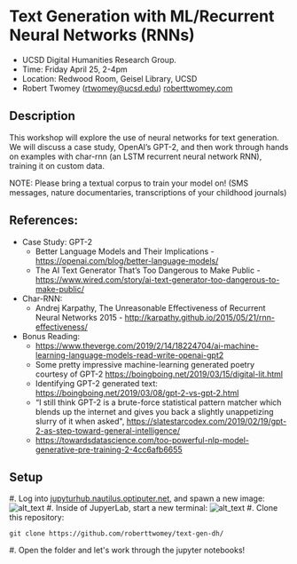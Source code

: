 # Text Generation with ML/Recurrent Neural Networks (RNNs)

- UCSD Digital Humanities Research Group. 
- Time: Friday April 25, 2-4pm
- Location: Redwood Room, Geisel Library, UCSD
- Robert Twomey (rtwomey@ucsd.edu) [roberttwomey.com](roberttwomey.com)

## Description
This workshop will explore the use of neural networks for text generation. We will discuss a case study, OpenAI’s GPT-2, and then work through hands on examples with char-rnn (an LSTM recurrent neural network RNN), training it on custom data. 

NOTE: Please bring a textual corpus to train your model on! (SMS messages, nature documentaries, transcriptions of your childhood journals)

## References: 

- Case Study: GPT-2 
  - Better Language Models and Their Implications - https://openai.com/blog/better-language-models/
  - The AI Text Generator That’s Too Dangerous to Make Public - https://www.wired.com/story/ai-text-generator-too-dangerous-to-make-public/
- Char-RNN: 
  - Andrej Karpathy, The Unreasonable Effectiveness of Recurrent Neural Networks 2015 - http://karpathy.github.io/2015/05/21/rnn-effectiveness/
- Bonus Reading:
  - https://www.theverge.com/2019/2/14/18224704/ai-machine-learning-language-models-read-write-openai-gpt2
  - Some pretty impressive machine-learning generated poetry courtesy of GPT-2 https://boingboing.net/2019/03/15/digital-lit.html
  - Identifying GPT-2 generated text: https://boingboing.net/2019/03/08/gpt-2-vs-gpt-2.html
  - “I still think GPT-2 is a brute-force statistical pattern matcher which blends up the internet and gives you back a slightly unappetizing slurry of it when asked", https://slatestarcodex.com/2019/02/19/gpt-2-as-step-toward-general-intelligence/
  - https://towardsdatascience.com/too-powerful-nlp-model-generative-pre-training-2-4cc6afb6655

## Setup
#. Log into [jupyturhub.nautilus.optiputer.net](jupyturhub.nautilus.optiputer.net), and spawn a new image: 
![alt_text](https://raw.githubusercontent.com/roberttwomey/text-gen-dh/master/images/jupyterhub_launch.png "Login Screen")
#. Inside of JupyerLab, start a new terminal:
![alt_text](https://raw.githubusercontent.com/roberttwomey/text-gen-dh/master/images/launch_terminal.png "Launch Terminal")
#. Clone this repository: 

```git clone https://github.com/roberttwomey/text-gen-dh/```

#. Open the folder and let's work through the jupyter notebooks!
